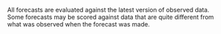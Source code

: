 All forecasts are evaluated against the latest version of observed data. Some forecasts may be scored against data that are quite different from what was observed when the forecast was made.
